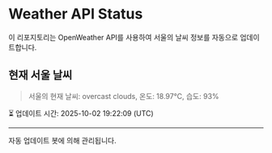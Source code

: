 
# Weather API Status

이 리포지토리는 OpenWeather API를 사용하여 서울의 날씨 정보를 자동으로 업데이트합니다.

## 현재 서울 날씨
> 서울의 현재 날씨: overcast clouds, 온도: 18.97°C, 습도: 93%

⏳ 업데이트 시간: 2025-10-02 19:22:09 (UTC)

---
자동 업데이트 봇에 의해 관리됩니다.
